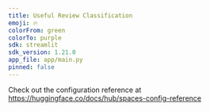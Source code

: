```yaml
---
title: Useful Review Classification
emoji: 🔥
colorFrom: green
colorTo: purple
sdk: streamlit
sdk_version: 1.21.0
app_file: app/main.py
pinned: false
---
```


Check out the configuration reference at https://huggingface.co/docs/hub/spaces-config-reference
